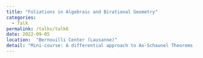 ```yaml
---
title: "Foliations in Algebraic and Birational Geometry"
categories:
  - Talk
permalink: /talks/talk6
date: 2022-09-05
location:  "Bernouilli Center (Lausanne)"
detail: "Mini-course: A differential approach to Ax-Schaunel Theorems (based on the work of D. Blazquez-Sanz, G. Casale, J. Freitag and R. Nagloo.)"
---
```


